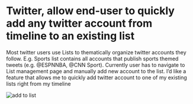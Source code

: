 <h1> Twitter, allow end-user to quickly add any twitter account from timeline to an existing list </h1>

Most twitter users use Lists to thematically organize twitter accounts they follow. E.g. Sports list contains all accounts that publish sports themed tweets (e.g. @ESPNNBA, @CNN Sport). Currently user has to navigate to List management page and manually add new account to the list. I’d like a feature that allows me to quickly add twitter account to one of my existing lists right from my timeline

![add to list](https://cloud.githubusercontent.com/assets/9044334/14841857/c9425bd6-0bf6-11e6-81c4-05918dd3651e.png)

